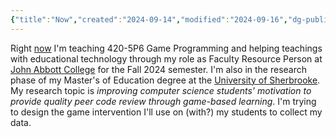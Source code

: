 ```yaml
---
{"title":"Now","created":"2024-09-14","modified":"2024-09-16","dg-publish":true,"dg-permalink":"now","permalink":"/now/","dgPassFrontmatter":true,"updated":"2024-09-16"}
---
```



Right [now](https://nownownow.com/about) I'm teaching 420-5P6 Game Programming and helping teachings with educational technology through my role as Faculty Resource Person at [John Abbott College](https://johnabbott.qc.ca) for the Fall 2024 semester. I'm also in the research phase of my Master's of Education degree at the [University of Sherbrooke](https://usherbrooke.ca). My research topic is _improving computer science students' motivation to provide quality peer code review through game-based learning_. I'm trying to design the game intervention I'll use on (with?) my students to collect my data.
